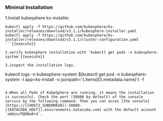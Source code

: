 ### Minimal Installation

1.Install kubesphere ks-installer.
```
kubectl apply -f https://github.com/kubesphere/ks-installer/releases/download/v3.1.1/kubesphere-installer.yaml
kubectl apply -f https://github.com/kubesphere/ks-installer/releases/download/v3.1.1/cluster-configuration.yaml
```{{execute}}

2.verify kubesphere installation with `kubectl get pods -n kubesphere-system`{{execute}}

3.inspect the installation logs.

```
kubectl logs -n kubesphere-system $(kubectl get pod -n kubesphere-system -l app=ks-install -o jsonpath='{.items[0].metadata.name}') -f
```{{execute}}

4.When all Pods of KubeSphere are running, it means the installation is successful. Check the port (30880 by default) of the console service by the following command. Then you can acces [the console](https://[[HOST2_SUBDOMAIN]]-30880-[[KATACODA_HOST]].environments.katacoda.com) with the default account `admin/P@88w0rd`.

